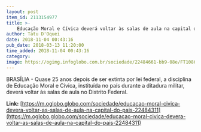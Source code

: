 ```yaml
---
layout: post
item_id: 2113154977
title: >-
    Educação Moral e Cívica deverá voltar às salas de aula na capital do país
author: Tatu D'Oquei
date: 2018-11-04 00:43:16
pub_date: 2018-03-13 11:20:00
time_added: 2018-11-04 00:43:16
category: 
image: https://ogimg.infoglobo.com.br/sociedade/22484661-bb9-08e/FT1086A/652/O-deputado-distrital-Raimundo-Ribeiro-autor-da-lei.jpg
---
```


BRASÍLIA - Quase 25 anos depois de ser extinta por lei federal, a disciplina de Educação Moral e Cívica, instituída no país durante a ditadura militar, deverá voltar às salas de aula no Distrito Federal.

**Link:** [https://m.oglobo.globo.com/sociedade/educacao-moral-civica-devera-voltar-as-salas-de-aula-na-capital-do-pais-22484311](https://m.oglobo.globo.com/sociedade/educacao-moral-civica-devera-voltar-as-salas-de-aula-na-capital-do-pais-22484311)

